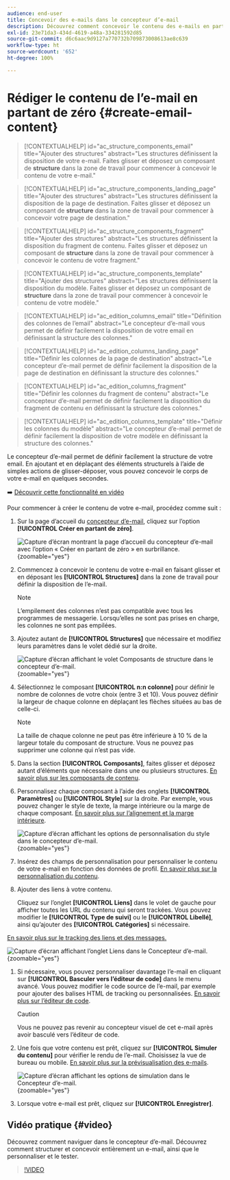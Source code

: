 ```yaml
---
audience: end-user
title: Concevoir des e-mails dans le concepteur d’e-mail
description: Découvrez comment concevoir le contenu des e-mails en partant de zéro.
exl-id: 23e71da3-434d-4619-a48a-334281592d85
source-git-commit: d6c6aac9d9127a770732b709873008613ae8c639
workflow-type: ht
source-wordcount: '652'
ht-degree: 100%

---
```


# Rédiger le contenu de l’e-mail en partant de zéro {#create-email-content}

>[!CONTEXTUALHELP]
>id="ac_structure_components_email"
>title="Ajouter des structures"
>abstract="Les structures définissent la disposition de votre e-mail. Faites glisser et déposez un composant de **structure** dans la zone de travail pour commencer à concevoir le contenu de votre e-mail."

>[!CONTEXTUALHELP]
>id="ac_structure_components_landing_page"
>title="Ajouter des structures"
>abstract="Les structures définissent la disposition de la page de destination. Faites glisser et déposez un composant de **structure** dans la zone de travail pour commencer à concevoir votre page de destination."

>[!CONTEXTUALHELP]
>id="ac_structure_components_fragment"
>title="Ajouter des structures"
>abstract="Les structures définissent la disposition du fragment de contenu. Faites glisser et déposez un composant de **structure** dans la zone de travail pour commencer à concevoir le contenu de votre fragment."

>[!CONTEXTUALHELP]
>id="ac_structure_components_template"
>title="Ajouter des structures"
>abstract="Les structures définissent la disposition du modèle. Faites glisser et déposez un composant de **structure** dans la zone de travail pour commencer à concevoir le contenu de votre modèle."

>[!CONTEXTUALHELP]
>id="ac_edition_columns_email"
>title="Définition des colonnes de l’email"
>abstract="Le concepteur d’e-mail vous permet de définir facilement la disposition de votre email en définissant la structure des colonnes."

>[!CONTEXTUALHELP]
>id="ac_edition_columns_landing_page"
>title="Définir les colonnes de la page de destination"
>abstract="Le concepteur d’e-mail permet de définir facilement la disposition de la page de destination en définissant la structure des colonnes."

>[!CONTEXTUALHELP]
>id="ac_edition_columns_fragment"
>title="Définir les colonnes du fragment de contenu"
>abstract="Le concepteur d’e-mail permet de définir facilement la disposition du fragment de contenu en définissant la structure des colonnes."

>[!CONTEXTUALHELP]
>id="ac_edition_columns_template"
>title="Définir les colonnes du modèle"
>abstract="Le concepteur d’e-mail permet de définir facilement la disposition de votre modèle en définissant la structure des colonnes."

Le concepteur d’e-mail permet de définir facilement la structure de votre email. En ajoutant et en déplaçant des éléments structurels à l’aide de simples actions de glisser-déposer, vous pouvez concevoir le corps de votre e-mail en quelques secondes.

➡️ [Découvrir cette fonctionnalité en vidéo](#video)

Pour commencer à créer le contenu de votre e-mail, procédez comme suit :

1. Sur la page d’accueil du [concepteur d’e-mail](get-started-email-designer.md#start-authoring), cliquez sur l’option **[!UICONTROL Créer en partant de zéro]**.

   ![Capture d’écran montrant la page d’accueil du concepteur d’e-mail avec l’option « Créer en partant de zéro » en surbrillance.](assets/email_designer-from-scratch.png){zoomable="yes"}

1. Commencez à concevoir le contenu de votre e-mail en faisant glisser et en déposant les **[!UICONTROL Structures]** dans la zone de travail pour définir la disposition de l’e-mail.

   >[!NOTE]
   >
   >L’empilement des colonnes n’est pas compatible avec tous les programmes de messagerie. Lorsqu’elles ne sont pas prises en charge, les colonnes ne sont pas empilées.

1. Ajoutez autant de **[!UICONTROL Structures]** que nécessaire et modifiez leurs paramètres dans le volet dédié sur la droite.

   ![Capture d’écran affichant le volet Composants de structure dans le concepteur d’e-mail.](assets/email_designer_structure_components.png){zoomable="yes"}

1. Sélectionnez le composant **[!UICONTROL n:n colonne]** pour définir le nombre de colonnes de votre choix (entre 3 et 10). Vous pouvez définir la largeur de chaque colonne en déplaçant les flèches situées au bas de celle-ci.

   >[!NOTE]
   >
   >La taille de chaque colonne ne peut pas être inférieure à 10 % de la largeur totale du composant de structure. Vous ne pouvez pas supprimer une colonne qui n’est pas vide.

1. Dans la section **[!UICONTROL Composants]**, faites glisser et déposez autant d’éléments que nécessaire dans une ou plusieurs structures. [En savoir plus sur les composants de contenu](content-components.md).

1. Personnalisez chaque composant à l’aide des onglets **[!UICONTROL Paramètres]** ou **[!UICONTROL Style]** sur la droite. Par exemple, vous pouvez changer le style de texte, la marge intérieure ou la marge de chaque composant. [En savoir plus sur l’alignement et la marge intérieure](alignment-and-padding.md).

   ![Capture d’écran affichant les options de personnalisation du style dans le concepteur d’e-mail.](assets/email_designer-styles.png){zoomable="yes"}

1. Insérez des champs de personnalisation pour personnaliser le contenu de votre e-mail en fonction des données de profil. [En savoir plus sur la personnalisation du contenu](../personalization/personalize.md).

1. Ajouter des liens à votre contenu.

   Cliquez sur l’onglet **[!UICONTROL Liens]** dans le volet de gauche pour afficher toutes les URL du contenu qui seront trackées. Vous pouvez modifier le **[!UICONTROL Type de suivi]** ou le **[!UICONTROL Libellé]**, ainsi qu’ajouter des **[!UICONTROL Catégories]** si nécessaire.

[En savoir plus sur le tracking des liens et des messages.](message-tracking.md)

   ![Capture d’écran affichant l’onglet Liens dans le Concepteur d’e-mail.](assets/email_designer-links.png){zoomable="yes"}

1. Si nécessaire, vous pouvez personnaliser davantage l’e-mail en cliquant sur **[!UICONTROL Basculer vers l’éditeur de code]** dans le menu avancé. Vous pouvez modifier le code source de l’e-mail, par exemple pour ajouter des balises HTML de tracking ou personnalisées. [En savoir plus sur l’éditeur de code](code-content.md).

   >[!CAUTION]
   >
   >Vous ne pouvez pas revenir au concepteur visuel de cet e-mail après avoir basculé vers l’éditeur de code.

1. Une fois que votre contenu est prêt, cliquez sur **[!UICONTROL Simuler du contenu]** pour vérifier le rendu de l’e-mail. Choisissez la vue de bureau ou mobile. [En savoir plus sur la prévisualisation des e-mails](../preview-test/preview-test.md).

   ![Capture d’écran affichant les options de simulation dans le Concepteur d’e-mail.](assets/email_designer-simulate.png){zoomable="yes"}

1. Lorsque votre e-mail est prêt, cliquez sur **[!UICONTROL Enregistrer]**.

## Vidéo pratique {#video}

Découvrez comment naviguer dans le concepteur d’e-mail. Découvrez comment structurer et concevoir entièrement un e-mail, ainsi que le personnaliser et le tester.

>[!VIDEO](https://video.tv.adobe.com/v/3453566/?quality=12&captions=fre_fr)